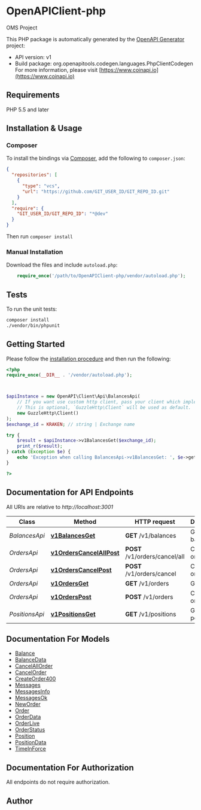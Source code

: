 # OpenAPIClient-php

OMS Project

This PHP package is automatically generated by the [OpenAPI Generator](https://openapi-generator.tech) project:

- API version: v1
- Build package: org.openapitools.codegen.languages.PhpClientCodegen
For more information, please visit [https://www.coinapi.io](https://www.coinapi.io)

## Requirements

PHP 5.5 and later

## Installation & Usage

### Composer

To install the bindings via [Composer](http://getcomposer.org/), add the following to `composer.json`:

```json
{
  "repositories": [
    {
      "type": "vcs",
      "url": "https://github.com/GIT_USER_ID/GIT_REPO_ID.git"
    }
  ],
  "require": {
    "GIT_USER_ID/GIT_REPO_ID": "*@dev"
  }
}
```

Then run `composer install`

### Manual Installation

Download the files and include `autoload.php`:

```php
    require_once('/path/to/OpenAPIClient-php/vendor/autoload.php');
```

## Tests

To run the unit tests:

```bash
composer install
./vendor/bin/phpunit
```

## Getting Started

Please follow the [installation procedure](#installation--usage) and then run the following:

```php
<?php
require_once(__DIR__ . '/vendor/autoload.php');



$apiInstance = new OpenAPI\Client\Api\BalancesApi(
    // If you want use custom http client, pass your client which implements `GuzzleHttp\ClientInterface`.
    // This is optional, `GuzzleHttp\Client` will be used as default.
    new GuzzleHttp\Client()
);
$exchange_id = KRAKEN; // string | Exchange name

try {
    $result = $apiInstance->v1BalancesGet($exchange_id);
    print_r($result);
} catch (Exception $e) {
    echo 'Exception when calling BalancesApi->v1BalancesGet: ', $e->getMessage(), PHP_EOL;
}

?>
```

## Documentation for API Endpoints

All URIs are relative to *http://localhost:3001*

Class | Method | HTTP request | Description
------------ | ------------- | ------------- | -------------
*BalancesApi* | [**v1BalancesGet**](docs/Api/BalancesApi.md#v1balancesget) | **GET** /v1/balances | Get balances
*OrdersApi* | [**v1OrdersCancelAllPost**](docs/Api/OrdersApi.md#v1orderscancelallpost) | **POST** /v1/orders/cancel/all | Cancel all order
*OrdersApi* | [**v1OrdersCancelPost**](docs/Api/OrdersApi.md#v1orderscancelpost) | **POST** /v1/orders/cancel | Cancel order
*OrdersApi* | [**v1OrdersGet**](docs/Api/OrdersApi.md#v1ordersget) | **GET** /v1/orders | Get orders
*OrdersApi* | [**v1OrdersPost**](docs/Api/OrdersApi.md#v1orderspost) | **POST** /v1/orders | Create new order
*PositionsApi* | [**v1PositionsGet**](docs/Api/PositionsApi.md#v1positionsget) | **GET** /v1/positions | Get positions


## Documentation For Models

 - [Balance](docs/Model/Balance.md)
 - [BalanceData](docs/Model/BalanceData.md)
 - [CancelAllOrder](docs/Model/CancelAllOrder.md)
 - [CancelOrder](docs/Model/CancelOrder.md)
 - [CreateOrder400](docs/Model/CreateOrder400.md)
 - [Messages](docs/Model/Messages.md)
 - [MessagesInfo](docs/Model/MessagesInfo.md)
 - [MessagesOk](docs/Model/MessagesOk.md)
 - [NewOrder](docs/Model/NewOrder.md)
 - [Order](docs/Model/Order.md)
 - [OrderData](docs/Model/OrderData.md)
 - [OrderLive](docs/Model/OrderLive.md)
 - [OrderStatus](docs/Model/OrderStatus.md)
 - [Position](docs/Model/Position.md)
 - [PositionData](docs/Model/PositionData.md)
 - [TimeInForce](docs/Model/TimeInForce.md)


## Documentation For Authorization

All endpoints do not require authorization.

## Author



